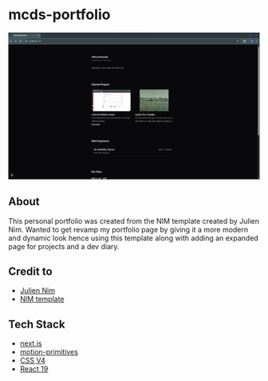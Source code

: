 # mcds-portfolio
[![Picture of my website](/public/mcd-portfolio-pic.png)](https://google.com)

## About
This personal portfolio was created from the NIM template created by Julien Nim. 
Wanted to get revamp my portfolio page by giving it a more modern and dynamic look hence using this template along with adding an expanded page for projects and a dev diary. 

## Credit to
- [Julien Nim](https://github.com/ibelick)
- [NIM template](https://github.com/ibelick/nim)

## Tech Stack
- [next.js](https://nextjs.org/)
- [motion-primitives](https://pro.motion-primitives.com/)
- [CSS V4](https://tailwindcss.com/)
- [React 19](https://react.dev/blog/2024/12/05/react-19)
